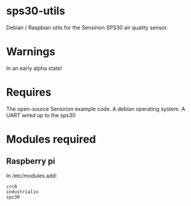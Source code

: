 # sps30-utils

Debian / Raspbian utils for the Sensirion SPS30 air quality sensor.

# Warnings

In an early alpha state!

# Requires

The open-source Sensirion example code.  A debian operating system.  A UART wired up to the sps30

# Modules required 

## Raspberry pi

In /etc/modules add:

```
crc8
industrialio
sps30
```
